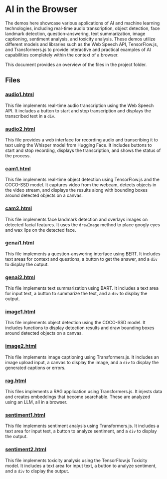 # AI in the Browser

The demos here showcase various applications of AI and machine learning technologies, including real-time audio transcription, object detection, face landmark detection, question-answering, text summarization, image captioning, sentiment analysis, and toxicity analysis. These demos utilize different models and libraries such as the Web Speech API, TensorFlow.js, and Transformers.js to provide interactive and practical examples of AI capabilities completely within the context of a browser.

This document provides an overview of the files in the project folder.

## Files

### [audio1.html](audio1.html)
This file implements real-time audio transcription using the Web Speech API. It includes a button to start and stop transcription and displays the transcribed text in a `div`.

### [audio2.html](audio2.html)
This file provides a web interface for recording audio and transcribing it to text using the Whisper model from Hugging Face. It includes buttons to start and stop recording, displays the transcription, and shows the status of the process.

### [cam1.html](cam1.html)
This file implements real-time object detection using TensorFlow.js and the COCO-SSD model. It captures video from the webcam, detects objects in the video stream, and displays the results along with bounding boxes around detected objects on a canvas.

### [cam2.html](cam2.html)
This file implements face landmark detection and overlays images on detected facial features. It uses the `drawImage` method to place googly eyes and wax lips on the detected face.

### [genai1.html](genai1.html)
This file implements a question-answering interface using BERT. It includes text areas for context and questions, a button to get the answer, and a `div` to display the output.

### [genai2.html](genai2.html)
This file implements text summarization using BART. It includes a text area for input text, a button to summarize the text, and a `div` to display the output.

### [image1.html](image1.html)
This file implements object detection using the COCO-SSD model. It includes functions to display detection results and draw bounding boxes around detected objects on a canvas.

### [image2.html](image2.html)
This file implements image captioning using Transformers.js. It includes an image upload input, a canvas to display the image, and a `div` to display the generated captions or errors.

### [rag.html](rag.html)

This files implements a RAG application using Transformers.js. It injests data and creates embeddings that become searchable. These are analyzed using an LLM, all in a browser.

### [sentiment1.html](sentiment1.html)
This file implements sentiment analysis using Transformers.js. It includes a text area for input text, a button to analyze sentiment, and a `div` to display the output.

### [sentiment2.html](sentiment2.html)
This file implements toxicity analysis using the TensorFlow.js Toxicity model. It includes a text area for input text, a button to analyze sentiment, and a `div` to display the output.
